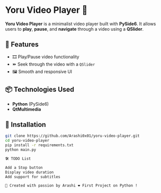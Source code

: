 # Yoru Video Player 🎥

**Yoru Video Player** is a minimalist video player built with **PySide6**.
It allows users to **play**, **pause**, and **navigate** through a video using a **QSlider**.

## 🚀 Features
- 🎞️ Play/Pause video functionality
- ⏩ Seek through the video with a `QSlider`
- 🖼️ Smooth and responsive UI

## 📦 Technologies Used
- **Python** (PySide6)
- **QtMultimedia**

## 🔧 Installation
```bash
git clone https://github.com/Arashi0x01/yoru-video-player.git
cd yoru-video-player
pip install -r requirements.txt
python main.py

🛠️ TODO List

Add a Stop button
Display video duration
Add support for subtitles

🚀 Created with passion by Arashi ❤️ First Project on Python !
